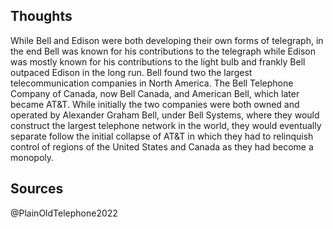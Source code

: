 ## Thoughts

While Bell and Edison were both developing their own forms of telegraph, in the end Bell was known for his contributions to the telegraph while Edison was mostly known for his contributions to the light bulb and frankly Bell outpaced Edison in the long run. Bell found two the largest telecommunication companies in North America. The Bell Telephone Company of Canada, now Bell Canada, and American Bell, which later became AT&T. While initially the two companies were both owned and operated by Alexander Graham Bell, under Bell Systems, where they would construct the largest telephone network in the world, they would eventually separate follow the initial collapse of AT&T in which they had to relinquish control of regions of the United States and Canada as they had become a monopoly.

## Sources

@PlainOldTelephone2022